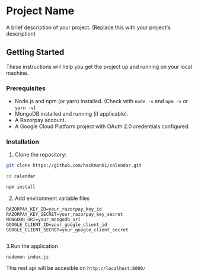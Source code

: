 # Project Name

A brief description of your project.  (Replace this with your project's description)

## Getting Started

These instructions will help you get the project up and running on your local machine.

### Prerequisites

* Node.js and npm (or yarn) installed.  (Check with `node -v` and `npm -v` or `yarn -v`)
* MongoDB installed and running (if applicable).
* A Razorpay account.
* A Google Cloud Platform project with OAuth 2.0 credentials configured.

### Installation

1. Clone the repository:

```bash
git clone https://github.com/hackman01/calendar.git

cd calendar

npm install

```

2. Add environment variable files

```
RAZORPAY_KEY_ID=your_razorpay_key_id
RAZORPAY_KEY_SECRET=your_razorpay_key_secret
MONGODB_URI=your_mongodb_uri 
GOOGLE_CLIENT_ID=your_google_client_id
GOOGLE_CLIENT_SECRET=your_google_client_secret


```

3.Run the application

```
nodemon index.js

```

This rest api will be accesible on ``` http://localhost:8000/ ``` 
